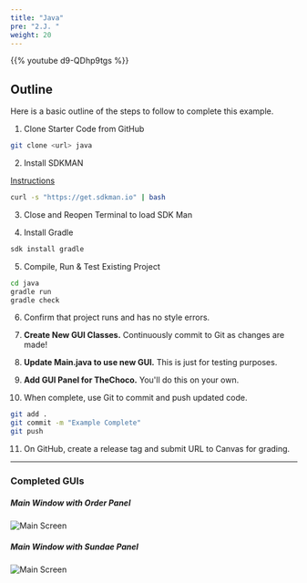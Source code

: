 ```yaml
---
title: "Java"
pre: "2.J. "
weight: 20
---
```


{{% youtube d9-QDhp9tgs %}}

## Outline

Here is a basic outline of the steps to follow to complete this example.

1. Clone Starter Code from GitHub

```bash
git clone <url> java
```

2. Install SDKMAN

[Instructions](https://sdkman.io/install)

```bash
curl -s "https://get.sdkman.io" | bash
```

3. Close and Reopen Terminal to load SDK Man

4. Install Gradle

```bash
sdk install gradle
```

5. Compile, Run & Test Existing Project

```bash
cd java
gradle run
gradle check
```

6. Confirm that project runs and has no style errors. 

7. **Create New GUI Classes.** Continuously commit to Git as changes are made!

8. **Update Main.java to use new GUI.** This is just for testing purposes. 

9. **Add GUI Panel for TheChoco.** You'll do this on your own.

10. When complete, use Git to commit and push updated code. 

```bash
git add .
git commit -m "Example Complete"
git push
```

11. On GitHub, create a release tag and submit URL to Canvas for grading. 

---

### Completed GUIs

##### Main Window with Order Panel

![Main Screen](/cc410/images/e6/swing_sample.png)

##### Main Window with Sundae Panel

![Main Screen](/cc410/images/e6/swing_sample2.png)
